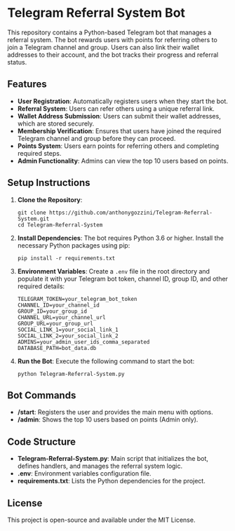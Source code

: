 
# Telegram Referral System Bot

This repository contains a Python-based Telegram bot that manages a referral system. The bot rewards users with points for referring others to join a Telegram channel and group. Users can also link their wallet addresses to their account, and the bot tracks their progress and referral status.

## Features

- **User Registration**: Automatically registers users when they start the bot.
- **Referral System**: Users can refer others using a unique referral link.
- **Wallet Address Submission**: Users can submit their wallet addresses, which are stored securely.
- **Membership Verification**: Ensures that users have joined the required Telegram channel and group before they can proceed.
- **Points System**: Users earn points for referring others and completing required steps.
- **Admin Functionality**: Admins can view the top 10 users based on points.

## Setup Instructions

1. **Clone the Repository**:
    ```
    git clone https://github.com/anthonygozzini/Telegram-Referral-System.git
    cd Telegram-Referral-System
    ```

2. **Install Dependencies**:
    The bot requires Python 3.6 or higher. Install the necessary Python packages using pip:
    ```
    pip install -r requirements.txt
    ```

3. **Environment Variables**:
    Create a `.env` file in the root directory and populate it with your Telegram bot token, channel ID, group ID, and other required details:
    ```
    TELEGRAM_TOKEN=your_telegram_bot_token
    CHANNEL_ID=your_channel_id
    GROUP_ID=your_group_id
    CHANNEL_URL=your_channel_url
    GROUP_URL=your_group_url
    SOCIAL_LINK_1=your_social_link_1
    SOCIAL_LINK_2=your_social_link_2
    ADMINS=your_admin_user_ids_comma_separated
    DATABASE_PATH=bot_data.db
    ```

4. **Run the Bot**:
    Execute the following command to start the bot:
    ```
    python Telegram-Referral-System.py
    ```

## Bot Commands

- **/start**: Registers the user and provides the main menu with options.
- **/admin**: Shows the top 10 users based on points (Admin only).

## Code Structure

- **Telegram-Referral-System.py**: Main script that initializes the bot, defines handlers, and manages the referral system logic.
- **.env**: Environment variables configuration file.
- **requirements.txt**: Lists the Python dependencies for the project.

## License

This project is open-source and available under the MIT License.
